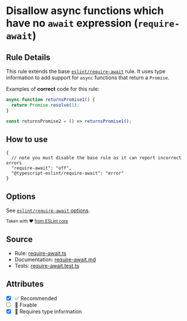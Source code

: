# Disallow async functions which have no `await` expression (`require-await`)

## Rule Details

This rule extends the base [`eslint/require-await`](https://eslint.org/docs/rules/require-await) rule.
It uses type information to add support for `async` functions that return a `Promise`.

Examples of **correct** code for this rule:

```ts
async function returnsPromise1() {
  return Promise.resolve(1);
}

const returnsPromise2 = () => returnsPromise1();
```

## How to use

```jsonc
{
  // note you must disable the base rule as it can report incorrect errors
  "require-await": "off",
  "@typescript-eslint/require-await": "error"
}
```

## Options

See [`eslint/require-await` options](https://eslint.org/docs/rules/require-await#options).

<sup>

Taken with ❤️ [from ESLint core](https://github.com/eslint/eslint/blob/main/docs/rules/require-await.md)

</sup>

## Source

- Rule: [require-await.ts](https://github.com/typescript-eslint/typescript-eslint/blob/main/packages/eslint-plugin/src/rules/require-await.ts)
- Documentation: [require-await.md](https://github.com/typescript-eslint/typescript-eslint/blob/main/packages/eslint-plugin/docs/rules/require-await.md)
- Tests: [require-await.test.ts](https://github.com/typescript-eslint/typescript-eslint/blob/main/packages/eslint-plugin/tests/rules/require-await.test.ts)

## Attributes

- [x] ✅ Recommended
- [ ] 🔧 Fixable
- [x] 💭 Requires type information
